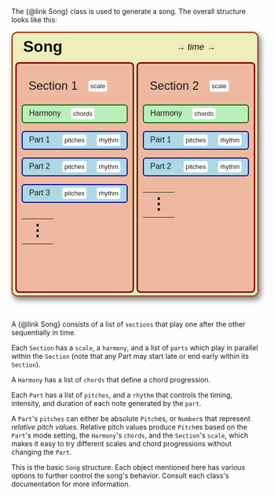 The {@link Song} class is used to generate a song. The overall structure looks like this:
 
<table style="color:#111; font-family:sans-serif; border:3px solid sienna; border-radius:12px; background-color:#EEB; border-collapse:separate; border-spacing:5px; box-shadow: 4px 6px 12px rgba(0,0,0,0.5);">
  <tr>
    <td style="border:0; font-size:xx-large; font-weight:bold;">Song</td>
    <td style="border:0; font-size:large; text-align:center;">&rarr;&nbsp;<em>time</em>&nbsp;&rarr;</td>
  </tr>
  <tr style="white-space:nowrap;">
    <td style="border:3px solid darkred; border-radius:8px; background-color:#eeb9a0; padding:10px; vertical-align:text-top;">
      <table style="width:100%; border-collapse:separate;">
        <tr>
          <td style="border:0; font-size:x-large; text-align:left;">Section&nbsp;1</td>
          <td style="border:0;"><span style="font-size:small; background-color:white; padding:4px; border-radius:4px;">scale</span></td>
        </tr>
      </table>
      <table style="border:2px solid darkgreen; border-radius:6px; background-color:#BEB; width:100%; border-collapse:separate; border-spacing:5px; margin-top:10px;">
        <tr>
          <td style="border:0;">Harmony</td>
          <td style="border:0;"><span style="font-size:small; background-color:white; padding:4px; border-radius:4px;">chords</span></td>
        </tr>
      </table>
      <table style="border:2px solid darkblue; border-radius:6px; background-color:lightblue; width:100%; border-collapse:separate; border-spacing:5px; margin-top:10px;">
        <tr>
          <td style="border:0;">Part&nbsp;1&nbsp;</td>
          <td style="border:0;"><span style="font-size:small; background-color:white; padding:4px; border-radius:4px;">pitches</span></td>
          <td style="border:0;"><span style="font-size:small; background-color:white; padding:4px; border-radius:4px;">rhythm</span></td>
        </tr>
      </table>
      <table style="border:2px solid darkblue; border-radius:6px; background-color:lightblue; width:100%; border-collapse:separate; border-spacing:5px; margin-top:10px;">
        <tr>
          <td style="border:0;">Part&nbsp;2&nbsp;</td>
          <td style="border:0;"><span style="font-size:small; background-color:white; padding:4px; border-radius:4px;">pitches</span></td>
          <td style="border:0;"><span style="font-size:small; background-color:white; padding:4px; border-radius:4px;">rhythm</span></td>
        </tr>
      </table>
      <table style="border:2px solid darkblue; border-radius:6px; background-color:lightblue; width:100%; border-collapse:separate; border-spacing:5px; margin-top:10px;">
        <tr>
          <td style="border:0;">Part&nbsp;3&nbsp;</td>
          <td style="border:0;"><span style="font-size:small; background-color:white; padding:4px; border-radius:4px;">pitches</span></td>
          <td style="border:0;"><span style="font-size:small; background-color:white; padding:4px; border-radius:4px;">rhythm</span></td>
        </tr>
      </table>
      <table style="width:100%; font-size:xx-large;">
        <tr><td style="border:0; text-align:center; font-weight:bold;">&vellip;</td></tr>
      </table>
    </td>
    <td style="border:3px solid darkred; border-radius:8px; background-color:#eeb9a0; padding:10px; vertical-align:text-top;">
      <table style="width:100%; border-collapse:separate;">
        <tr>
          <td style="border:0; font-size:x-large; text-align:left;">Section&nbsp;2</td>
          <td style="border:0;"><span style="font-size:small; background-color:white; padding:4px; border-radius:4px;">scale</span></td>
        </tr>
      </table>
      <table style="border:2px solid darkgreen; border-radius:6px; background-color:#BEB; width:100%; border-collapse:separate; border-spacing:5px; margin-top:10px;">
        <tr>
          <td style="border:0;">Harmony</td>
          <td style="border:0;"><span style="font-size:small; background-color:white; padding:4px; border-radius:4px;">chords</span></td>
        </tr>
      </table>
      <table style="border:2px solid darkblue; border-radius:6px; background-color:lightblue; width:100%; border-collapse:separate; border-spacing:5px; margin-top:10px;">
        <tr>
          <td style="border:0;">Part&nbsp;1&nbsp;</td>
          <td style="border:0;"><span style="font-size:small; background-color:white; padding:4px; border-radius:4px;">pitches</span></td>
          <td style="border:0;"><span style="font-size:small; background-color:white; padding:4px; border-radius:4px;">rhythm</span></td>
        </tr>
      </table>
      <table style="border:2px solid darkblue; border-radius:6px; background-color:lightblue; width:100%; border-collapse:separate; border-spacing:5px; margin-top:10px;">
        <tr>
          <td style="border:0;">Part&nbsp;2&nbsp;</td>
          <td style="border:0;"><span style="font-size:small; background-color:white; padding:4px; border-radius:4px;">pitches</span></td>
          <td style="border:0;"><span style="font-size:small; background-color:white; padding:4px; border-radius:4px;">rhythm</span></td>
        </tr>
      </table>
      <table style="width:100%; font-size:xx-large;">
        <tr><td style="border:0; text-align:center; font-weight:bold;">&vellip;</td></tr>
      </table>
    </td>
    <td style="border:3px solid darkred; border-radius:8px; background-color:#eeb9a0; padding:10px; vertical-align:text-top;">
      <table style="width:100%; border-collapse:separate;">
        <tr>
          <td style="border:0; font-size:x-large; text-align:left;">Section&nbsp;3</td>
          <td style="border:0;"><span style="font-size:small; background-color:white; padding:4px; border-radius:4px;">scale</span></td>
        </tr>
      </table>
      <table style="border:2px solid darkgreen; border-radius:6px; background-color:#BEB; width:100%; border-collapse:separate; border-spacing:5px; margin-top:10px;">
        <tr>
          <td style="border:0;">Harmony</td>
          <td style="border:0;"><span style="font-size:small; background-color:white; padding:4px; border-radius:4px;">chords</span></td>
        </tr>
      </table>
      <table style="border:2px solid darkblue; border-radius:6px; background-color:lightblue; width:100%; border-collapse:separate; border-spacing:5px; margin-top:10px;">
        <tr>
          <td style="border:0;">Part&nbsp;1&nbsp;</td>
          <td style="border:0;"><span style="font-size:small; background-color:white; padding:4px; border-radius:4px;">pitches</span></td>
          <td style="border:0;"><span style="font-size:small; background-color:white; padding:4px; border-radius:4px;">rhythm</span></td>
        </tr>
      </table>
      <table style="border:2px solid darkblue; border-radius:6px; background-color:lightblue; width:100%; border-collapse:separate; border-spacing:5px; margin-top:10px;">
        <tr>
          <td style="border:0;">Part&nbsp;2&nbsp;</td>
          <td style="border:0;"><span style="font-size:small; background-color:white; padding:4px; border-radius:4px;">pitches</span></td>
          <td style="border:0;"><span style="font-size:small; background-color:white; padding:4px; border-radius:4px;">rhythm</span></td>
        </tr>
      </table>
      <table style="border:2px solid darkblue; border-radius:6px; background-color:lightblue; width:100%; border-collapse:separate; border-spacing:5px; margin-top:10px;">
        <tr>
          <td style="border:0;">Part&nbsp;3&nbsp;</td>
          <td style="border:0;"><span style="font-size:small; background-color:white; padding:4px; border-radius:4px;">pitches</span></td>
          <td style="border:0;"><span style="font-size:small; background-color:white; padding:4px; border-radius:4px;">rhythm</span></td>
        </tr>
      </table>
      <table style="border:2px solid darkblue; border-radius:6px; background-color:lightblue; width:100%; border-collapse:separate; border-spacing:5px; margin-top:10px;">
        <tr>
          <td style="border:0;">Part&nbsp;4&nbsp;</td>
          <td style="border:0;"><span style="font-size:small; background-color:white; padding:4px; border-radius:4px;">pitches</span></td>
          <td style="border:0;"><span style="font-size:small; background-color:white; padding:4px; border-radius:4px;">rhythm</span></td>
        </tr>
      </table>
      <table style="width:100%; font-size:xx-large;">
        <tr><td style="border:0; text-align:center; font-weight:bold;">&vellip;</td></tr>
      </table>
    </td>
    <td style="border:0; font-size:xx-large; vertical-align:middle;">&hellip;</td>
  </tr>
</table>
<br/>

A {@link Song} consists of a list of `sections` that play one after the other sequentially in time. 

Each `Section` has a `scale`, a `harmony`, and a list of `parts` which play in parallel within the `Section`
(note that any Part may start late or end early within its `Section`). 

A `Harmony` has a list of `chords` that define a chord progression.

Each `Part` has a list of `pitches`, and a `rhythm` that controls the timing, intensity, and duration of each note generated by the `part`.

A `Part`'s `pitches` can either be absolute `Pitch`es, or `Number`s that represent <em>relative pitch values</em>.
Relative pitch values produce `Pitch`es based on the `Part`'s mode setting, the `Harmony`'s `chords`, and the `Section`'s `scale`,
which makes it easy to try different scales and chord progressions without changing the `Part`.

This is the basic `Song` structure. Each object mentioned here has various options to further control the song's behavior.
Consult each class's documentation for more information.
